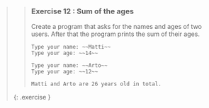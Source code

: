 >>### Exercise 12 : Sum of the ages
>>
>>Create a program that asks for the names and ages of two users. After that the program prints the sum of their ages.
>>
>>```output
>>Type your name: ~~Matti~~
>>Type your age: ~~14~~
>>
>>Type your name: ~~Arto~~
>>Type your age: ~~12~~
>>
>>Matti and Arto are 26 years old in total.
>>```
>{: .exercise }